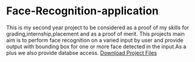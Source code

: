 # Face-Recognition-application
This is my second year project to be considered as a proof of my skills for grading,internship,placement and as a proof of merit. This projects main aim is to perform face recognition on a varied input by user and provide output with bounding box for one or more face detected in the input.As a plus we also provide databse access.
<a href="https://github.com/Malhar-Girgaonkar/Face-Recognition-application/blob/master/2-2%20project.zip" download>Download Project Files</a>
